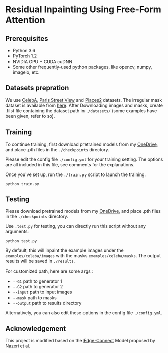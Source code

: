 # Residual Inpainting Using Free-Form Attention
## Prerequisites
- Python 3.6
- PyTorch 1.2
- NVIDIA GPU + CUDA cuDNN
- Some other frequently-used python packages, like opencv, numpy, imageio, etc.

## Datasets prepration
We use [CelebA](http://mmlab.ie.cuhk.edu.hk/projects/CelebA.html), [Paris Street View](https://github.com/pathak22/context-encoder) and [Places2](http://places2.csail.mit.edu/) datasets. 
The irregular mask dataset is available from [here](http://masc.cs.gmu.edu/wiki/partialconv).
After Downloading images and masks, create .filst file containing the dataset path in `./datasets/` (some examples have been given, refer to so).

## Training
To continue training, first download pretrained models from my [OneDrive](https://tjueducn-my.sharepoint.com/:f:/g/personal/yangshiyuan_tju_edu_cn/EgbzPRGqkYVGg9GJUA8E06EBUyb3RQ-CbJAbXROHSWGolA?e=1bg5ev), and place .pth files in the `./checkpoints` directory.

Please edit the config file `./config.yml` for your training setting.
The options are all included in this file, see comments for the explanations. 

Once you've set up, run the `./train.py` script to launch the training.
```shell script
python train.py
```

## Testing
Please download pretrained models from my [OneDrive](https://tjueducn-my.sharepoint.com/:f:/g/personal/yangshiyuan_tju_edu_cn/EgbzPRGqkYVGg9GJUA8E06EBUyb3RQ-CbJAbXROHSWGolA?e=1bg5ev), and place .pth files in the `./checkpoints` directory.

Use `.test.py` for testing, you can directly run this script without any arguments:
```shell script
python test.py
```
By default, this will inpaint the example images under the `examples/celeba/images` with the masks `examples/celeba/masks`. The output results will be saved in `./results`.

For customized path, here are some args：
- `--G1` path to generator 1
- `--G2` path to generator 2
- `--input` path to input images
- `--mask` path to masks
- `--output` path to results directory

Alternatively, you can also edit these options in the config file `./config.yml`.

## Acknowledgement
This project is modified based on the [Edge-Connect](https://github.com/knazeri/edge-connect) Model proposed by Nazeri et al.

